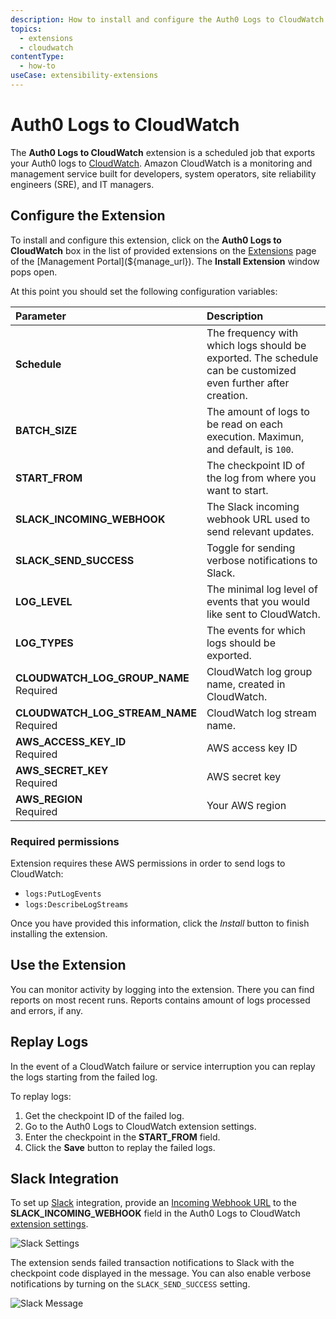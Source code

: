 ```yaml
---
description: How to install and configure the Auth0 Logs to CloudWatch extension.
topics:
  - extensions
  - cloudwatch
contentType:
  - how-to
useCase: extensibility-extensions
---
```


# Auth0 Logs to CloudWatch

The **Auth0 Logs to CloudWatch** extension is a scheduled job that exports your Auth0 logs to [CloudWatch](https://aws.amazon.com/cloudwatch/). Amazon CloudWatch is a monitoring and management service built for developers, system operators, site reliability engineers (SRE), and IT managers.

## Configure the Extension

To install and configure this extension, click on the **Auth0 Logs to CloudWatch** box in the list of provided extensions on the [Extensions](${manage_url}/#/extensions) page of the [Management Portal](${manage_url}). The **Install Extension** window pops open.

At this point you should set the following configuration variables:

| Parameter        | Description |
|:-----------------|:------------|
| **Schedule** | The frequency with which logs should be exported. The schedule can be customized even further after creation. |
| **BATCH_SIZE** | The amount of logs to be read on each execution. Maximun, and default, is `100`. |
| **START_FROM** | The checkpoint ID of the log from where you want to start. |
| **SLACK_INCOMING_WEBHOOK** | The Slack incoming webhook URL used to send relevant updates. |
| **SLACK_SEND_SUCCESS** | Toggle for sending verbose notifications to Slack. |
| **LOG_LEVEL** | The minimal log level of events that you would like sent to CloudWatch. |
| **LOG_TYPES** | The events for which logs should be exported. |
| **CLOUDWATCH_LOG_GROUP_NAME** <br/><span class="label label-danger">Required</span> | CloudWatch log group name, created in CloudWatch. |
| **CLOUDWATCH_LOG_STREAM_NAME** <br/><span class="label label-danger">Required</span> | CloudWatch log stream name. |
| **AWS_ACCESS_KEY_ID** <br/><span class="label label-danger">Required</span> | AWS access key ID |
| **AWS_SECRET_KEY** <br/><span class="label label-danger">Required</span> | AWS secret key |
| **AWS_REGION** <br/><span class="label label-danger">Required</span> | Your AWS region |

### Required permissions

Extension requires these AWS permissions in order to send logs to CloudWatch:
- `logs:PutLogEvents`
- `logs:DescribeLogStreams`

Once you have provided this information, click the _Install_ button to finish installing the extension.

## Use the Extension

You can monitor activity by logging into the extension. There you can find reports on most recent runs. Reports contains amount of logs processed and errors, if any.

## Replay Logs

In the event of a CloudWatch failure or service interruption you can replay the logs starting from the failed log.

To replay logs:

1. Get the checkpoint ID of the failed log.
2. Go to the Auth0 Logs to CloudWatch extension settings.
3. Enter the checkpoint in the **START_FROM** field.
4. Click the **Save** button to replay the failed logs.

## Slack Integration

To set up [Slack](https://slack.com/) integration, provide an [Incoming Webhook URL](https://api.slack.com/incoming-webhooks) to the **SLACK_INCOMING_WEBHOOK** field in the Auth0 Logs to CloudWatch [extension settings](${manage_url}/#/extensions).

![Slack Settings](/media/articles/extensions/logstash/slack-settings.png)

The extension sends failed transaction notifications to Slack with the checkpoint code displayed in the message. You can also enable verbose notifications by turning on the `SLACK_SEND_SUCCESS` setting.

![Slack Message](/media/articles/extensions/logstash/slack-message.png)
